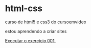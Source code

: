 # html-css
 curso de html5 e css3 do cursoemvideo

 estou aprendendo a criar sites 

 <a href="https://maghot.github.io/html-css/Exercicios/ex001/index.html"> Executar o exercício 001.